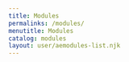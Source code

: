 ```yaml
---
title: Modules
permalinks: /modules/
menutitle: Modules
catalog: modules
layout: user/aemodules-list.njk
---
```


